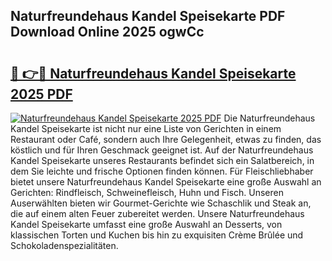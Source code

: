 ## Naturfreundehaus Kandel Speisekarte PDF Download Online 2025 ogwCc

# <h2><a href="http://gcd80v.nevu.top/?p=Naturfreundehaus+Kandel+Speisekarte">🔗 👉🔴 Naturfreundehaus Kandel Speisekarte 2025 PDF</a></h2>

[![Naturfreundehaus Kandel Speisekarte 2025 PDF](https://i.imgur.com/dBaPXMq.png)](http://gcd80v.nevu.top/?p=Naturfreundehaus+Kandel+Speisekarte)
Die Naturfreundehaus Kandel Speisekarte ist nicht nur eine Liste von Gerichten in einem Restaurant oder Café, sondern auch Ihre Gelegenheit, etwas zu finden, das köstlich und für Ihren Geschmack geeignet ist. Auf der Naturfreundehaus Kandel Speisekarte unseres Restaurants befindet sich ein Salatbereich, in dem Sie leichte und frische Optionen finden können. Für Fleischliebhaber bietet unsere Naturfreundehaus Kandel Speisekarte eine große Auswahl an Gerichten: Rindfleisch, Schweinefleisch, Huhn und Fisch. Unseren Auserwählten bieten wir Gourmet-Gerichte wie Schaschlik und Steak an, die auf einem alten Feuer zubereitet werden. Unsere Naturfreundehaus Kandel Speisekarte umfasst eine große Auswahl an Desserts, von klassischen Torten und Kuchen bis hin zu exquisiten Crème Brûlée und Schokoladenspezialitäten.
